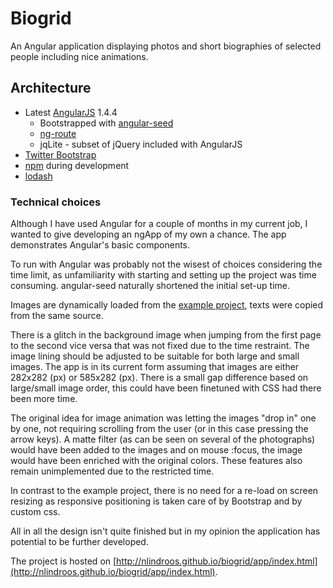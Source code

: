 # Biogrid

An Angular application displaying photos and short biographies of selected people including nice animations.

## Architecture

* Latest [AngularJS](http://angularjs.org/) 1.4.4
    * Bootstrapped with [angular-seed](https://github.com/angular/angular-seed)
    * [ng-route](https://code.angularjs.org/1.4.4/angular-route.js)
    * jqLite - subset of jQuery included with AngularJS
* [Twitter Bootstrap](http://getbootstrap.com/)
* [npm](https://www.npmjs.com/) during development
* [lodash](https://lodash.com/)



### Technical choices

Although I have used Angular for a couple of months in my current job, I wanted to give developing an ngApp of my own a chance. The app demonstrates Angular's basic components.

To run with Angular was probably not the wisest of choices considering the time limit, as unfamiliarity with starting and setting up the project was time consuming. angular-seed naturally shortened the initial set-up time.

Images are dynamically loaded from the [example project](http://transitions1020.com/#lumia/crew_bios), texts were copied from the same source.

There is a glitch in the background image when jumping from the first page to the second vice versa that was not fixed due to the time restraint. The image lining should be adjusted to be suitable for both large and small images. The app is in its current form assuming that images are either 282x282 (px) or 585x282 (px). There is a small gap difference based on large/small image order, this could have been finetuned with CSS had there been more time.

The original idea for image animation was letting the images "drop in" one by one, not requiring scrolling from the user (or in this case pressing the arrow keys). A matte filter (as can be seen on several of the photographs) would have been added to the images and on mouse :focus, the image would have been enriched with the original colors. These features also remain unimplemented due to the restricted time.

In contrast to the example project, there is no need for a re-load on screen resizing as responsive positioning is taken care of by Bootstrap and by custom css. 

All in all the design isn't quite finished but in my opinion the application has potential to be further developed.

The project is hosted on [http://nlindroos.github.io/biogrid/app/index.html](http://nlindroos.github.io/biogrid/app/index.html).

